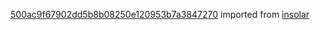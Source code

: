 [500ac9f67902dd5b8b08250e120953b7a3847270](https://github.com/insolar/insolar/commit/500ac9f67902dd5b8b08250e120953b7a3847270) imported from [insolar](https://github.com/insolar/insolar)
